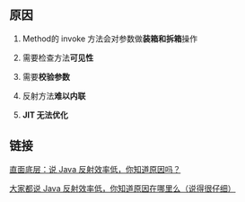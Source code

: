 ## 原因

1. Method的 invoke 方法会对参数做**装箱和拆箱**操作

2. 需要检查方法**可见性**

3. 需要**校验参数**

4. 反射方法**难以内联**

5. **JIT 无法优化**

## 链接

[直面底层：说 Java 反射效率低，你知道原因吗？](https://mp.weixin.qq.com/s?__biz=MzAxMTI4MTkwNQ==&mid=2650832644&idx=2&sn=5183ed4c930e755702df1f26f6599efc&chksm=80b7ab9ab7c0228c5c2ea7359ccb7c17d562c8f3d8cd2301b0987a11de1435d372ff225375c6&scene=21#wechat_redirect)

[大家都说 Java 反射效率低，你知道原因在哪里么（说得很仔细）](https://juejin.im/post/6844903965725818887)

